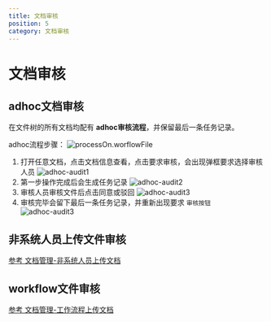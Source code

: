 ```yaml
---
title: 文档审核
position: 5
category: 文档审核
---
```

# 文档审核
## adhoc文档审核
在文件树的所有文档均配有 __adhoc审核流程__，并保留最后一条任务记录。

adhoc流程步骤：
![processOn.worflowFile](/images/processOn.worflowFile.png)
1. 打开任意文档，点击文档信息查看，点击要求审核，会出现弹框要求选择审核人员
  ![adhoc-audit1](/images/adhoc-audit1.png)
2. 第一步操作完成后会生成任务记录
  ![adhoc-audit2](/images/adhoc-audit2.png)
3. 审核人员审核文件后点击同意或驳回
  ![adhoc-audit3](/images/adhoc-audit3.png)
4. 审核完毕会留下最后一条任务记录，并重新出现要求 `审核按钮`
  ![adhoc-audit3](/images/adhoc-audit4.png)

## 非系统人员上传文件审核
<a href="/v1.1.0/manage-non-system-upload">参考 文档管理-非系统人员上传文档</a>

## workflow文件审核
<a href="/v1.1.0/manage-workflow-upload">参考 文档管理-工作流程上传文档</a>
